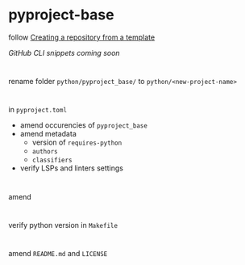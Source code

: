 # pyproject-base

follow [Creating a repository from a template](https://docs.github.com/en/repositories/creating-and-managing-repositories/creating-a-repository-from-a-template)

_GitHub CLI snippets coming soon_

#

rename folder `python/pyproject_base/` to `python/<new-project-name>`
#
in `pyproject.toml`
 - amend occurencies of `pyproject_base`
 - amend metadata
    - version of `requires-python`
    - `authors`
    - `classifiers`
 - verify LSPs and linters settings
#
amend 
#
verify python version in `Makefile`
#
amend `README.md` and `LICENSE`
#



